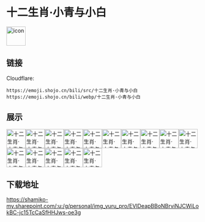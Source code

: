 # 十二生肖·小青与小白
<img src="https://emoji.shojo.cn/bili/src/十二生肖·小青与小白/icon.png" width="50" height="50" alt="icon">

## 链接
Cloudflare:
```
https://emoji.shojo.cn/bili/src/十二生肖·小青与小白
https://emoji.shojo.cn/bili/webp/十二生肖·小青与小白
```
## 展示
<img src="https://emoji.shojo.cn/bili/src/十二生肖·小青与小白/十二生肖·小青与小白-不对劲.png" width="50" height="50" alt="十二生肖·小青与小白-不对劲"><img src="https://emoji.shojo.cn/bili/src/十二生肖·小青与小白/十二生肖·小青与小白-啊这.png" width="50" height="50" alt="十二生肖·小青与小白-啊这"><img src="https://emoji.shojo.cn/bili/src/十二生肖·小青与小白/十二生肖·小青与小白-傲娇.png" width="50" height="50" alt="十二生肖·小青与小白-傲娇"><img src="https://emoji.shojo.cn/bili/src/十二生肖·小青与小白/十二生肖·小青与小白-别太过分.png" width="50" height="50" alt="十二生肖·小青与小白-别太过分"><img src="https://emoji.shojo.cn/bili/src/十二生肖·小青与小白/十二生肖·小青与小白-嫌弃.png" width="50" height="50" alt="十二生肖·小青与小白-嫌弃"><img src="https://emoji.shojo.cn/bili/src/十二生肖·小青与小白/十二生肖·小青与小白-小锤锤锤你.png" width="50" height="50" alt="十二生肖·小青与小白-小锤锤锤你"><img src="https://emoji.shojo.cn/bili/src/十二生肖·小青与小白/十二生肖·小青与小白-害怕到模糊.png" width="50" height="50" alt="十二生肖·小青与小白-害怕到模糊"><img src="https://emoji.shojo.cn/bili/src/十二生肖·小青与小白/十二生肖·小青与小白-比心.png" width="50" height="50" alt="十二生肖·小青与小白-比心"><img src="https://emoji.shojo.cn/bili/src/十二生肖·小青与小白/十二生肖·小青与小白-开心.png" width="50" height="50" alt="十二生肖·小青与小白-开心"><img src="https://emoji.shojo.cn/bili/src/十二生肖·小青与小白/十二生肖·小青与小白-姐妹贴贴.png" width="50" height="50" alt="十二生肖·小青与小白-姐妹贴贴"><img src="https://emoji.shojo.cn/bili/src/十二生肖·小青与小白/十二生肖·小青与小白-流汗.png" width="50" height="50" alt="十二生肖·小青与小白-流汗"><img src="https://emoji.shojo.cn/bili/src/十二生肖·小青与小白/十二生肖·小青与小白-哭哭.png" width="50" height="50" alt="十二生肖·小青与小白-哭哭"><img src="https://emoji.shojo.cn/bili/src/十二生肖·小青与小白/十二生肖·小青与小白-小白疑惑.png" width="50" height="50" alt="十二生肖·小青与小白-小白疑惑"><img src="https://emoji.shojo.cn/bili/src/十二生肖·小青与小白/十二生肖·小青与小白-气鼓鼓.png" width="50" height="50" alt="十二生肖·小青与小白-气鼓鼓"><img src="https://emoji.shojo.cn/bili/src/十二生肖·小青与小白/十二生肖·小青与小白-优雅.png" width="50" height="50" alt="十二生肖·小青与小白-优雅">

## 下载地址

https://shamiko-my.sharepoint.com/:u:/g/personal/img_yuru_pro/EVlDeapBBoNBrviNJCWiLokBC-jc15TcCaSfHHJws-oe3g